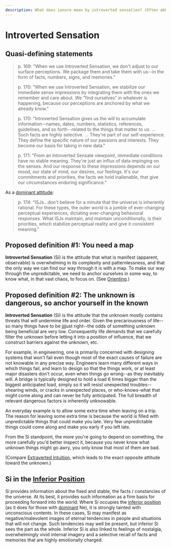 ```yaml
---
description: What does Lenore mean by introverted sensation? (Often abbreviated "Si".)
---
```


# Introverted Sensation

## Quasi-defining statements

> p. 169: "When we use Introverted Sensation, we don't adjust to our surface perceptions. We package them and take them with us--in the form of facts, numbers, signs, and memories."
>
> p. 170: "When we use Introverted Sensation, we stabilize our immediate sense impressions by integrating them with the ones we remember and care about. We "find ourselves" in whatever is happening, because our perceptions are anchored by what we already know."
>
> p. 170: "Introverted Sensation gives us the will to accumulate information--names, dates, numbers, statistics, references, guidelines, and so forth--related to the things that matter to us. ... Such facts are highly selective. ... They're part of our self-experience. They define the specific nature of our passions and interests. They become our basis for taking in new data."
>
> p. 171: "From an Introverted Sensate viewpoint, immediate conditions have no stable meaning. They're just an influx of data impinging on the senses. And our response to these impressions depends on our mood, our state of mind, our desires, our feelings. It's our commitments and priorities, the facts we hold inalienable, that give our circumstances enduring significance."

As a [dominant attitude](../../cognitive-stack/dominant-function.md):

> p. 174: "ISJs...don't believe for a minute that the universe is inherently rational. For these types, the outer world is a jumble of ever-changing perceptual experiences, dictating ever-changing behavioral responses. What ISJs maintain, and maintain unconditionally, is their priorities, which stabilize perceptual reality and give it consistent meaning."

## Proposed definition #1: You need a map

**Introverted Sensation** (Si) is the attitude that what is manifest (apparent, observable) is overwhelming in its complexity and patternlessness, and that the only way we can find our way through it is with a map. To make our way through the unpredictable, we need to anchor ourselves in some way, to know what, in that vast chaos, to focus on. (See [Orienting](../../../../sign-interpretation/orienting.md).)

## Proposed definition #2: The unknown is dangerous, so anchor yourself in the known

**Introverted Sensation** (Si) is the attitude that the unknown mostly contains threats that will undermine life and order. Given the precariousness of life--so many things have to be jjjjust right--the odds of something unknown being beneficial are very low. Consequently life demands that we carefully filter the unknown before letting it into a position of influence, that we construct barriers against the unknown, etc.

For example, in engineering, one is primarily concerned with designing systems that won't fail even though most of the exact causes of failure are not knowable in any precise way. Engineers learn many different ways in which things fail, and learn to design so that the things work, or at least major disasters don't occur, even when things go wrong--as they inevitably will. A bridge is typically designed to hold a load 6 times bigger than the biggest anticipated load, simply so it will resist unexpected troubles--shearing winds, or cracks in unexpected places, or who-knows-what that might come along and can never be fully anticipated. The full breadth of relevant dangerous factors is inherently unknowable.

An everyday example is to allow some extra time when leaving on a trip. The reason for leaving some extra time is because the world is filled with unpredictable things that could make you late. Very few unpredictable things could come along and make you early if you left late.

From the Si standpoint, the more you're going to depend on something, the more carefully you'd better inspect it, because you never know what unknown things might go awry, you only know that most of them are bad.

(Compare [Extraverted Intuition](../intuition/extraverted-intuition.md), which leads to the exact opposite attitude toward the unknown.)

## Si in the [Inferior Position](../../cognitive-stack/inferior-function.md)

Si provides information about the fixed and stable, the facts / constancies of the universe. At its best, it provides such information as a firm basis for proceeding forward into the world. Where Si occupies the [inferior position](../../cognitive-stack/inferior-function.md) (as it does for those with [dominant](../../cognitive-stack/dominant-function.md) Ne), it is strongly tainted with unconscious contents. In these cases, Si may manifest as negative/malevolent images of eternal tendencies in people and situations that will not change. Such tendencies may well be present, but inferior Si sees the part as the whole. Inferior Si is also linked to feelings of nostalgia, overwhelmingly vivid internal imagery and a selective recall of facts and memories that are highly emotionally charged.

